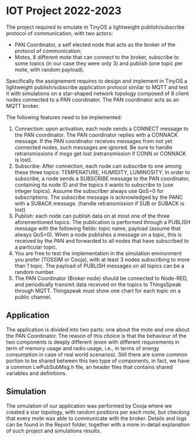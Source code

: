 # IOT Project 2022-2023

The project required to emulate in TinyOS a lightweight publish/subscribe protocol of communication, with two actors:
   - PAN Coordinator, a self elected node that acts as the broker of the protocol of communication;
   - Motes, 8 different mote that can connect to the broker, subscribe to some topics (in our case they were only 3) and publish (one topic per mote, with random payload).

Specifically the assignement requires to design and implement in TinyOS a lightweight publish/subscribe application protocol similar to MQTT and test it with simulations on a star-shaped network topology composed of 8 client nodes connected to
a PAN coordinator. The PAN coordinator acts as an MQTT broker.

The following features need to be implemented:
   1. Connection: upon activation, each node sends a CONNECT message to the PAN coordinator. The PAN coordinator replies with a CONNACK message. If the PAN coordinator receives messages from not yet connected nodes, such messages are ignored. Be sure to handle retransmissions if msgs get lost (retransmission if CONN or CONNACK is lost).
   2. Subscribe: After connection, each node can subscribe to one among these three topics: TEMPERATURE, HUMIDITY, LUMINOSITY. In order to subscribe, a node sends a SUBSCRIBE message to the PAN coordinator, containing its node ID and the topics it wants to subscribe to (use integer topics). Assume the subscriber always use QoS=0 for subscriptions. The subscribe message is acknowledged by the PANC with a SUBACK message. (handle retransmission if SUB or SUBACK is lost)
   3. Publish: each node can publish data on at most one of the three aforementioned topics. The publication is performed through a PUBLISH message with the following fields: topic name, payload (assume that always QoS=0). When a node publishes a message on a topic, this is received by the PAN and forwarded to all nodes that have subscribed to a particular topic.
   4. You are free to test the implementation in the simulation environment you prefer (TOSSIM or Cooja), with at least 3 nodes subscribing to more than 1 topic. The payload of PUBLISH messages on all topics can be a random number.
   5. The PAN Coordinator (Broker node) should be connected to Node-RED, and periodically transmit data received on the topics to ThingsSpeak through MQTT. Thingspeak must show one chart for each topic on a public channel.

## Application
The application is divided into two parts: one about the mote and one about the PAN Coordinator. The reason of this choice is that the behaviour of the two components is deeply different (even with different requirements in term of memory usage and radio usage, i.e., in terms of energy consumption in case of real world scenarios). Still there are some common portion to be shared between this two type of components, in fact, we have a common LwPubSubMsg.h file, an header files that contains shared variables and definitions.

## Simulation
The simulation of our application was performed by Cooja where we created a star topology, with random positions per each mote, but checking that every mote was able to communicate with the broker. Details and logs can be found in the Report folder, together with a more in-detail explanation of such project and simulations results.
